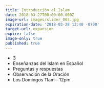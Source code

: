 ```yaml
---
title: Introducción al Islam
date: 2018-03-27T00:00:00.000Z
image-url: images/slider_003.jpg
expiration-date: '2018-03-28 13:40 -0700'
target-url: expansion
expire: false
image-only: true
published: true
---
```


- 3
- Enseñanzas del Islam en Español
- Preguntas y respuestas
- Observación de la Oración
- Los Domingos 11am - 12pm
